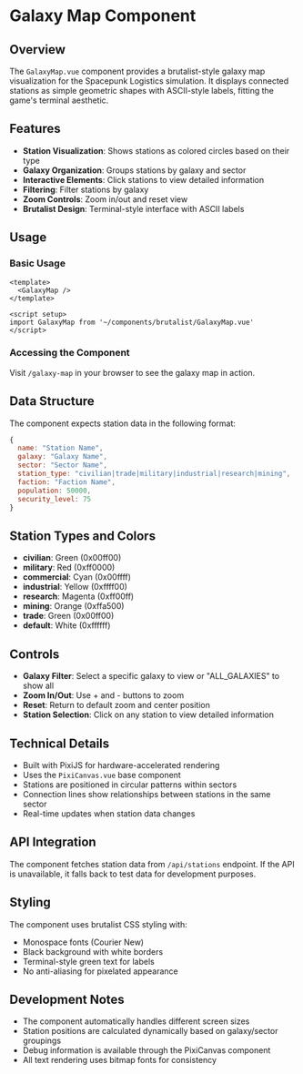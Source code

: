 # Galaxy Map Component

## Overview

The `GalaxyMap.vue` component provides a brutalist-style galaxy map visualization for the Spacepunk Logistics simulation. It displays connected stations as simple geometric shapes with ASCII-style labels, fitting the game's terminal aesthetic.

## Features

- **Station Visualization**: Shows stations as colored circles based on their type
- **Galaxy Organization**: Groups stations by galaxy and sector
- **Interactive Elements**: Click stations to view detailed information
- **Filtering**: Filter stations by galaxy
- **Zoom Controls**: Zoom in/out and reset view
- **Brutalist Design**: Terminal-style interface with ASCII labels

## Usage

### Basic Usage
```vue
<template>
  <GalaxyMap />
</template>

<script setup>
import GalaxyMap from '~/components/brutalist/GalaxyMap.vue'
</script>
```

### Accessing the Component
Visit `/galaxy-map` in your browser to see the galaxy map in action.

## Data Structure

The component expects station data in the following format:
```javascript
{
  name: "Station Name",
  galaxy: "Galaxy Name",
  sector: "Sector Name",
  station_type: "civilian|trade|military|industrial|research|mining",
  faction: "Faction Name",
  population: 50000,
  security_level: 75
}
```

## Station Types and Colors

- **civilian**: Green (0x00ff00)
- **military**: Red (0xff0000)
- **commercial**: Cyan (0x00ffff)
- **industrial**: Yellow (0xffff00)
- **research**: Magenta (0xff00ff)
- **mining**: Orange (0xffa500)
- **trade**: Green (0x00ff00)
- **default**: White (0xffffff)

## Controls

- **Galaxy Filter**: Select a specific galaxy to view or "ALL_GALAXIES" to show all
- **Zoom In/Out**: Use + and - buttons to zoom
- **Reset**: Return to default zoom and center position
- **Station Selection**: Click on any station to view detailed information

## Technical Details

- Built with PixiJS for hardware-accelerated rendering
- Uses the `PixiCanvas.vue` base component
- Stations are positioned in circular patterns within sectors
- Connection lines show relationships between stations in the same sector
- Real-time updates when station data changes

## API Integration

The component fetches station data from `/api/stations` endpoint. If the API is unavailable, it falls back to test data for development purposes.

## Styling

The component uses brutalist CSS styling with:
- Monospace fonts (Courier New)
- Black background with white borders
- Terminal-style green text for labels
- No anti-aliasing for pixelated appearance

## Development Notes

- The component automatically handles different screen sizes
- Station positions are calculated dynamically based on galaxy/sector groupings
- Debug information is available through the PixiCanvas component
- All text rendering uses bitmap fonts for consistency